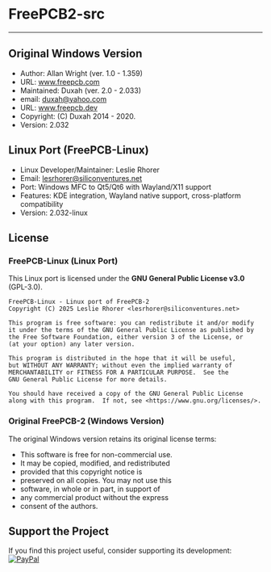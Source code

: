 # FreePCB2-src

---

## Original Windows Version
 * Author:    Allan Wright (ver. 1.0 - 1.359)
 * URL: www.freepcb.com
 * Maintained:    Duxah (ver. 2.0 - 2.033)
 * email: duxah@yahoo.com	
 * URL: www.freepcb.dev
 * Copyright: (C) Duxah 2014 - 2020.
 * Version: 2.032

## Linux Port (FreePCB-Linux)
 * Linux Developer/Maintainer: Leslie Rhorer
 * Email: lesrhorer@siliconventures.net
 * Port: Windows MFC to Qt5/Qt6 with Wayland/X11 support
 * Features: KDE integration, Wayland native support, cross-platform compatibility
 * Version: 2.032-linux

## License

### FreePCB-Linux (Linux Port)
This Linux port is licensed under the **GNU General Public License v3.0** (GPL-3.0).

```
FreePCB-Linux - Linux port of FreePCB-2
Copyright (C) 2025 Leslie Rhorer <lesrhorer@siliconventures.net>

This program is free software: you can redistribute it and/or modify
it under the terms of the GNU General Public License as published by
the Free Software Foundation, either version 3 of the License, or
(at your option) any later version.

This program is distributed in the hope that it will be useful,
but WITHOUT ANY WARRANTY; without even the implied warranty of
MERCHANTABILITY or FITNESS FOR A PARTICULAR PURPOSE.  See the
GNU General Public License for more details.

You should have received a copy of the GNU General Public License
along with this program.  If not, see <https://www.gnu.org/licenses/>.
```

### Original FreePCB-2 (Windows Version)
The original Windows version retains its original license terms:
 * This software is free for non-commercial use.
 * It may be copied, modified, and redistributed	  
 * provided that this copyright notice is 
 * preserved on all copies. You may not use this
 * software, in whole or in part, in support of
 * any commercial product without the express
 * consent of the authors.

   
## Support the Project
If you find this project useful, consider supporting its development:
[![PayPal](https://www.paypalobjects.com/en_US/i/btn/btn_donate_LG.gif)](https://www.paypal.com/donate?business=lesrhorer@siliconventures.net)


